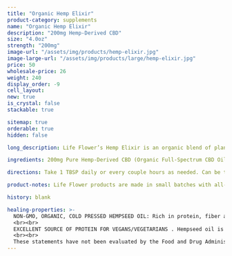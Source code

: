 ```yaml
---
title: "Organic Hemp Elixir"
product-category: supplements
name: "Organic Hemp Elixir"
description: "200mg Hemp-Derived CBD"
size: "4.0oz"
strength: "200mg"
image-url: "/assets/img/products/hemp-elixir.jpg"
image-large-url: "/assets/img/products/large/hemp-elixir.jpg"
price: 50
wholesale-price: 26
weight: 240
display_order: -9
cell_layout:
new: true
is_crystal: false
stackable: true

sitemap: true
orderable: true
hidden: false

long_description: Life Flower’s Hemp Elixir is an organic blend of plant oils that are formulated to fight chronic pain and inflammation. Our super ingredients work synergistically to provide a natural, long-lasting solution to issues like sciatica, arthritis, eczema and other chronic pain. We are proud to offer Mother Nature’s nutritional, natural replacement for synthetic, man-made pain killers that cause other diseases in the body.

ingredients: 200mg Pure Hemp-Derived CBD (Organic Full-Spectrum CBD Oil), Organic and Non-GMO Hemp Seed Oil, Organic Calendula Oil, Organic Arnica Oil, Sunflower Lecithin.

directions: Take 1 TBSP daily or every couple hours as needed. Can be taken directly or added into smoothies, protein shakes and more.

product-notes: Life Flower products are made in small batches with all-natural and boutique ingredients. Orders are processed and shipped in 7-10 business days.

history: blank

healing-properties: >- 
  NON-GMO, ORGANIC, COLD PRESSED HEMPSEED OIL: Rich in protein, fiber and loaded with all 20 amino acids hempseed oil has a perfect fatty acid profile of omega-3 fats and GLA which helps strengthen the immune system and naturally balance both inflammation and hormones.
  <br><br>
  EXCELLENT SOURCE OF PROTEIN FOR VEGANS/VEGETARIANS . Hempseed oil is considered a perfect protein, containing not only all 20 amino acids but also the essential 9 of them that cannot be produced by our human bodies.
  <br><br>
  These statements have not been evaluated by the Food and Drug Administration. These products are not intended to diagnose, treat, cure, or prevent disease.
---
```

